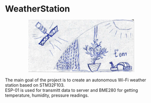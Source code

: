 # WeatherStation
<p align="center">
  <img src="Website/images/1.png" width="350" title="hover text">
</p>
The main goal of the project is to create an autonomous Wi-Fi weather station based on STM32F103.<br>
ESP-01 is used for transmitt data to server and BME280 for getting temperature, humidity, pressure readings. 
